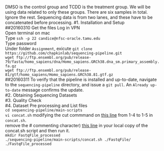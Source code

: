 #
DMSO is the control group and TCDD is the treatment group. We will be using data related to only these groups. There are six samples in total. Ignore the rest. Sequencing data is from two lanes, and these have to be concatenated before processing.
#1. Installation and Setup  
##20160310 Get the files
Log in VPN  
Open terminal on mac  
Type `ssh -p 22 candice@nfsc-oracle.tamu.edu`  
Type password  
Under folder `Assignment`, exicute `git clone https://github.com/chapkinlab/sequencing-pipeline.git`  
`wget ftp://ftp.ensembl.org/pub/release-79/fasta/homo_sapiens/dna/Homo_sapiens.GRCh38.dna_sm.primary_assembly.fa.gz`  
`wget ftp://ftp.ensembl.org/pub/release-81/gtf/homo_sapiens/Homo_sapiens.GRCh38.81.gtf.gz`     
##20160311
To verify that the pipeline is installed and up-to-date, navigate to the `sequencing-pipeline` directory, and issue a `git pull`. An `Already up-to-date` message confirms the update.  
#2. Obtaining Sequencing Datasets  
#3. Quality Check  
#4. Dataset Pre processing and List files  
`cd sequencing-pipeline/main-scripts`  
`vi concat.sh`
modifying the cut commmand on [this line](https://github.com/chapkinlab/sequencing-pipeline/blob/80061158cfebb1dda2c7806779b53466573cc337/main-scripts/concat.sh#L34) from 1-4 to 1-5 in `concat.sh`.   
remove the # commenting character) [this line](https://github.com/chapkinlab/sequencing-pipeline/blob/3155b43c4877023fc7a6b5699b77dd42d9bc2389/main-scripts/concat.sh#L50) in your local copy of the concat.sh script and then run it.  
`mkdir FastqFile_processed`  
`./sequencing-pipeline/main-scripts/concat.sh ./FastqFile/ ./FastqFile_processed`   

